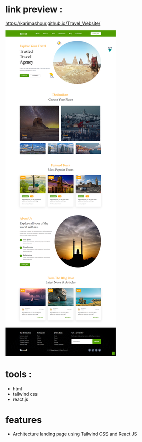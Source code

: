 # link preview :

https://karimashour.github.io/Travel_Website/

<img src="image.png"/>

# tools :
- html
- tailwind css
- react.js



# features
- Architecture landing page using Tailwind CSS and React JS
